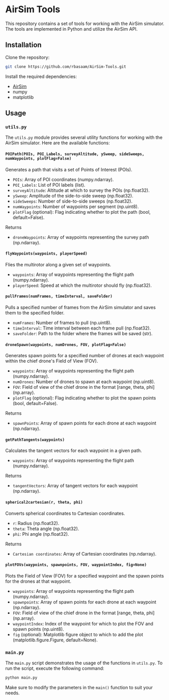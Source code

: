 # AirSim Tools

This repository contains a set of tools for working with the AirSim simulator. The tools are implemented in Python and utilize the AirSim API.

## Installation

Clone the repository:

```bash
git clone https://github.com/rbasaam/AirSim-Tools.git
```

Install the required dependencies:

- [AirSim](https://github.com/AVL-TMU/UnrealEngine-AirSim-PX4.git)
- numpy
- matplotlib

## Usage

### `utils.py`

The `utils.py` module provides several utility functions for working with the AirSim simulator. Here are the available functions:

#### `POIPath(POIs, POI_Labels, surveyAltitude, ySweep, sideSweeps, numWaypoints, plotFlag=False)`

Generates a path that visits a set of Points of Interest (POIs).

- `POIs`: Array of POI coordinates (numpy.ndarray).
- `POI_Labels`: List of POI labels (list).
- `surveyAltitude`: Altitude at which to survey the POIs (np.float32).
- `ySweep`: Amplitude of the side-to-side sweep (np.float32).
- `sideSweeps`: Number of side-to-side sweeps (np.float32).
- `numWaypoints`: Number of waypoints per segment (np.uint8).
- `plotFlag` (optional): Flag indicating whether to plot the path (bool, default=False).

Returns

- `droneWaypoints`: Array of waypoints representing the survey path (np.ndarray).

#### `flyWaypoints(waypoints, playerSpeed)`

Flies the multirotor along a given set of waypoints.

- `waypoints`: Array of waypoints representing the flight path (numpy.ndarray).
- `playerSpeed`: Speed at which the multirotor should fly (np.float32).

#### `pullFrames(numFrames, timeInterval, saveFolder)`

Pulls a specified number of frames from the AirSim simulator and saves them to the specified folder.

- `numFrames`: Number of frames to pull (np.uint8).
- `timeInterval`: Time interval between each frame pull (np.float32).
- `saveFolder`: Path to the folder where the frames will be saved (str).

#### `droneSpawn(waypoints, numDrones, FOV, plotFlag=False)`

Generates spawn points for a specified number of drones at each waypoint within the chief drone's Field of View (FOV).

- `waypoints`: Array of waypoints representing the flight path (numpy.ndarray).
- `numDrones`: Number of drones to spawn at each waypoint (np.uint8).
- `FOV`: Field of view of the chief drone in the format [range, theta, phi] (np.array).
- `plotFlag` (optional): Flag indicating whether to plot the spawn points (bool, default=False).

Returns

- `spawnPoints`: Array of spawn points for each drone at each waypoint (np.ndarray).

#### `getPathTangents(waypoints)`

Calculates the tangent vectors for each waypoint in a given path.

- `waypoints`: Array of waypoints representing the flight path (numpy.ndarray).

Returns

- `tangentVectors`: Array of tangent vectors for each waypoint (np.ndarray).

#### `spherical2cartesian(r, theta, phi)`

Converts spherical coordinates to Cartesian coordinates.

- `r`: Radius (np.float32).
- `theta`: Theta angle (np.float32).
- `phi`: Phi angle (np.float32).

Returns

- `Cartesian coordinates`: Array of Cartesian coordinates (np.ndarray).

#### `plotFOVs(waypoints, spawnpoints, FOV, waypointIndex, fig=None)`

Plots the Field of View (FOV) for a specified waypoint and the spawn points for the drones at that waypoint.

- `waypoints`: Array of waypoints representing the flight path (numpy.ndarray).
- `spawnpoints`: Array of spawn points for each drone at each waypoint (np.ndarray).
- `FOV`: Field of view of the chief drone in the format [range, theta, phi] (np.array).
- `waypointIndex`: Index of the waypoint for which to plot the FOV and spawn points (np.uint8).
- `fig` (optional): Matplotlib figure object to which to add the plot (matplotlib.figure.Figure, default=None).
### `main.py`

The `main.py` script demonstrates the usage of the functions in `utils.py`. To run the script, execute the following command:

```bash
python main.py
```

Make sure to modify the parameters in the `main()` function to suit your needs.
